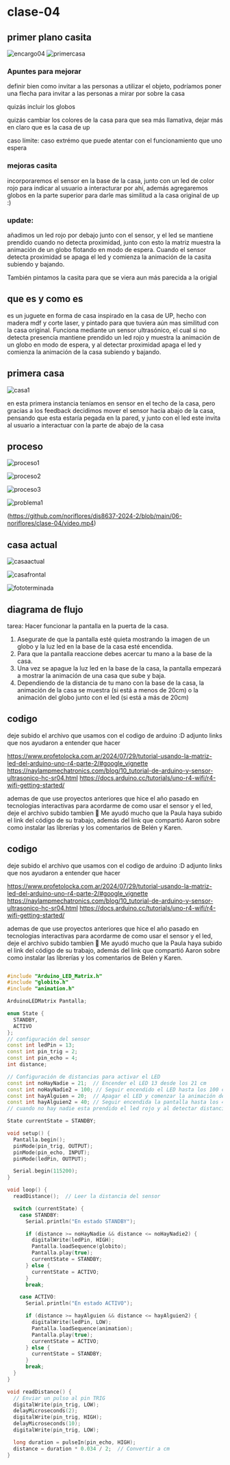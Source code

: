 # clase-04

## primer plano casita

![encargo04](./planocasita.jpg "encargo4pixarup")
![primercasa](https://github.com/user-attachments/assets/8f18c814-2ffc-454e-a249-f9210ba7e256)


### Apuntes para mejorar 

definir bien como invitar a las personas a utilizar el objeto, podríamos poner una flecha para invitar a las personas a mirar por sobre la casa

quizás incluir los globos

quizás cambiar los colores de la casa para que sea más llamativa, dejar más en claro que es la casa de up


caso límite: caso extrémo que puede atentar con el funcionamiento que uno espera


### mejoras casita

incorporaremos el sensor en la base de la casa, junto con un led de color rojo para indicar al usuario a interacturar por ahí, además agregaremos globos en la parte superior para darle mas similitud a la casa original de up :)

### update:

añadimos un led rojo por debajo junto con el sensor, y el led se mantiene prendido cuando no detecta proximidad, junto con esto la matriz muestra la animación de un globo flotando en modo de espera. Cuando el sensor detecta proximidad se apaga el led y comienza la animación de la casita subiendo y bajando.

También pintamos la casita para que se viera aun más parecida a la origial


## que es y como es

es un juguete en forma de casa inspirado en la casa de UP, hecho con madera mdf y corte laser, y pintado para que tuviera aún mas similitud con la casa original. Funciona mediante un sensor ultrasónico, el cual si no detecta presencia mantiene prendido un led rojo y muestra la animación de un globo en modo de espera, y al detectar proximidad apaga el led y comienza la animación de la casa subiendo y bajando.

## primera casa 

![casa1](./primercasa.jpeg "casa1")

en esta primera instancia teníamos en sensor en el techo de la casa, pero gracias a los feedback decidimos mover el sensor hacia abajo de la casa, pensando que esta estaría pegada en la pared, y junto con el led este invita al usuario a interactuar con la parte de abajo de la casa

## proceso 

![proceso1](./proceso1.jpeg "proceso1")

![proceso2](./proceso2.jpeg "proceso2")

![proceso3](./proceso3.jpeg "proceso3")

![problema1](./problema1.jpeg "problema1")

(https://github.com/noriflores/dis8637-2024-2/blob/main/06-noriflores/clase-04/video.mp4)

## casa actual

![casaactual](./casacatual.jpg "casita")

![casafrontal](./casafrontal.jpg "casafrontal")

![fototerminada](./fototerminada.jpeg "fototerminada")




## diagrama de flujo 

tarea: Hacer funcionar la pantalla en la puerta de la casa. 


1. Asegurate de que la pantalla esté quieta mostrando la imagen de un globo y la luz led en la base de la casa esté encendida.
2. Para que la pantalla reaccione debes acercar tu mano a la base de la casa.
3. Una vez se apague la luz led en la base de la casa, la pantalla empezará a mostrar la animación de una casa que sube y baja.
4. Dependiendo de la distancia de tu mano con la base de la casa, la animación de la casa se muestra (si está a menos de 20cm) o la animación del globo junto con el led (si está a más de 20cm)


## codigo 

deje subido el archivo que usamos con el codigo de arduino :D 
adjunto links que nos ayudaron a entender que hacer 

https://www.profetolocka.com.ar/2024/07/29/tutorial-usando-la-matriz-led-del-arduino-uno-r4-parte-2/#google_vignette
https://naylampmechatronics.com/blog/10_tutorial-de-arduino-y-sensor-ultrasonico-hc-sr04.html
https://docs.arduino.cc/tutorials/uno-r4-wifi/r4-wifi-getting-started/

ademas de que use proyectos anteriores que hice el año pasado en tecnologias interactivas para acordarme de como usar el sensor y el led, deje el archivo subido tambien 🥣 
Me ayudó mucho que la Paula haya subido el link del código de su trabajo, además del link que compartió Aaron sobre como instalar las librerías y los comentarios de Belén y Karen. 

## codigo 

deje subido el archivo que usamos con el codigo de arduino :D 
adjunto links que nos ayudaron a entender que hacer 

https://www.profetolocka.com.ar/2024/07/29/tutorial-usando-la-matriz-led-del-arduino-uno-r4-parte-2/#google_vignette
https://naylampmechatronics.com/blog/10_tutorial-de-arduino-y-sensor-ultrasonico-hc-sr04.html
https://docs.arduino.cc/tutorials/uno-r4-wifi/r4-wifi-getting-started/

ademas de que use proyectos anteriores que hice el año pasado en tecnologias interactivas para acordarme de como usar el sensor y el led, deje el archivo subido tambien 🥣 
Me ayudó mucho que la Paula haya subido el link del código de su trabajo, además del link que compartió Aaron sobre como instalar las librerías y los comentarios de Belén y Karen. 

```c++

#include "Arduino_LED_Matrix.h"
#include "globito.h"
#include "animation.h"

ArduinoLEDMatrix Pantalla;

enum State {
  STANDBY,
  ACTIVO
};
// configuración del sensor
const int ledPin = 13;
const int pin_trig = 2;
const int pin_echo = 4;
int distance;

// Configuración de distancias para activar el LED
const int noHayNadie = 21;  // Encender el LED 13 desde los 21 cm
const int noHayNadie2 = 100; // Seguir encendido el LED hasta los 100 cm
const int hayAlguien = 20;  // Apagar el LED y comenzar la animación de la matriz desde los 20 cm
const int hayAlguien2 = 40; // Seguir encendida la pantalla hasta los 40 cm
// cuando no hay nadie esta prendido el led rojo y al detectar distancia se apaga

State currentState = STANDBY;

void setup() {
  Pantalla.begin();
  pinMode(pin_trig, OUTPUT);
  pinMode(pin_echo, INPUT);
  pinMode(ledPin, OUTPUT);

  Serial.begin(115200);
}

void loop() {
  readDistance();  // Leer la distancia del sensor

  switch (currentState) {
    case STANDBY:
      Serial.println("En estado STANDBY");

      if (distance >= noHayNadie && distance <= noHayNadie2) {
        digitalWrite(ledPin, HIGH);
        Pantalla.loadSequence(globito);
        Pantalla.play(true);
        currentState = STANDBY;
      } else {
        currentState = ACTIVO;
      }
      break;

    case ACTIVO:
      Serial.println("En estado ACTIVO");

      if (distance >= hayAlguien && distance <= hayAlguien2) {
        digitalWrite(ledPin, LOW);
        Pantalla.loadSequence(animation);
        Pantalla.play(true);
        currentState = ACTIVO;
      } else {
        currentState = STANDBY;
      }
      break;
  }
}

void readDistance() {
  // Enviar un pulso al pin TRIG
  digitalWrite(pin_trig, LOW);
  delayMicroseconds(2);
  digitalWrite(pin_trig, HIGH);
  delayMicroseconds(10);
  digitalWrite(pin_trig, LOW);

  long duration = pulseIn(pin_echo, HIGH);
  distance = duration * 0.034 / 2;  // Convertir a cm
}

```









